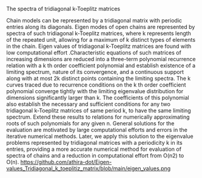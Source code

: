 The spectra of tridiagonal k-Toeplitz matrices

  Chain models can be represented by a tridiagonal matrix with periodic entries along its diagonals. Eigen modes of open chains are represented by spectra of such tridiagonal k-Toeplitz matrices, where k represents length of the repeated unit, allowing for a maximum of k distinct types of elements in the chain. Eigen values of tridiagonal k-Toeplitz matrices are found with low computational effort .Characteristic equations of such matrices of increasing dimensions are reduced into a three-term polynomial recurrence relation with a k th order coefficient polynomial and establish existence of a limiting spectrum, nature of its convergence, and a continuous support along with at most 2k distinct points containing the limiting spectra. The k curves traced due to recurrence conditions on the k th order coefficient polynomial converge tightly with the limiting eigenvalue distribution for dimensions significantly larger than k. The coefficients of this polynomial also establish the necessary and sufficient conditions for any two tridiagonal k-Toeplitz matrices of same period k, to have the same limiting spectrum. Extend these results to relations for numerically approximating roots of such polynomials for any given n. General solutions for the evaluation are motivated by large computational efforts and errors in the iterative numerical methods. Later, we apply this solution to the eigenvalue problems represented by tridiagonal matrices with a periodicity k in its entries, providing a more accurate numerical method for evaluation of spectra of chains and a reduction in computational effort from O(n2) to O(n).
https://github.com/athira-dot/Eigen-values_Tridiagonal_k_toeplitiz_matrix/blob/main/eigen_values.png
